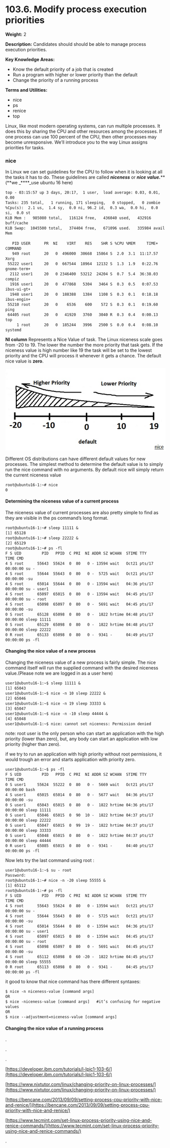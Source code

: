 # 103.6. Modify process execution priorities

**Weight:** 2

**Description:** Candidates should should be able to manage process execution priorities.

**Key Knowledge Areas:**

* Know the default priority of a job that is created
* Run a program with higher or lower priority than the default
* Change the priority of a running process

**Terms and Utilities:**

* nice
* ps
* renice
* top

Linux, like most modern operating systems, can run multiple processes. It does this by sharing the CPU and other resources among the processes. If one process can use 100 percent of the CPU, then other processes may become unresponsive. We’ll introduce you to the way Linux assigns priorities for tasks.

### nice

 In Linux we can set guidelines for the CPU to follow when it is looking at all the tasks it has to do. These guidelines are called _**niceness**_ or _**nice value.**_**\(**we _****_use ubuntu 16 here\)

```text
top - 03:15:57 up 3 days, 20:17,  1 user,  load average: 0.03, 0.01, 0.00
Tasks: 235 total,   1 running, 171 sleeping,   0 stopped,   0 zombie
%Cpu(s):  2.1 us,  1.4 sy,  0.0 ni, 96.2 id,  0.3 wa,  0.0 hi,  0.0 si,  0.0 st
KiB Mem :   985080 total,   116124 free,   436040 used,   432916 buff/cache
KiB Swap:  1045500 total,   374404 free,   671096 used.   335984 avail Mem 

   PID USER      PR  NI    VIRT    RES    SHR S %CPU %MEM     TIME+ COMMAND     
   949 root      20   0  496000  30668  15864 S  2.0  3.1  11:17.57 Xorg        
 55222 user1     20   0  667544  18964  12132 S  1.3  1.9   0:22.76 gnome-term+ 
  2112 user1     20   0 2346400  53212  24204 S  0.7  5.4  36:38.03 compiz      
  1916 user1     20   0  477868   5304   3464 S  0.3  0.5   0:07.53 ibus-ui-gt+ 
  1948 user1     20   0  188388   1384   1108 S  0.3  0.1   0:18.18 ibus-engin+ 
 55210 root      20   0    6536    600    572 S  0.3  0.1   0:19.60 ping        
 64405 root      20   0   41920   3760   3040 R  0.3  0.4   0:00.13 top         
     1 root      20   0  185244   3996   2500 S  0.0  0.4   0:08.10 systemd 
```

**NI column**  Represents a Nice Value of task. The Linux niceness scale goes from -20 to 19. The lower the number the more priority that task gets. If the niceness value is high number like 19 the task will be set to the lowest priority and the CPU will process it whenever it gets a chance. The default nice value is **zero**.

![](.gitbook/assets/modifyprocess-nice.jpg)

Different OS distributions can have different default values for new processes. The simplest method to determine the default value is to simply run the nice command with no arguments. By default nice will simply return the current niceness value

```text
root@ubuntu16-1:~# nice
0
```

#### Determining the niceness value of a current process <a id="determining-the-niceness-value-of-a-current-process"></a>

The niceness value of current processes are also pretty simple to find as they are visible in the ps command’s long format.

```text
root@ubuntu16-1:~# sleep 11111 &
[1] 65128
root@ubuntu16-1:~# sleep 22222 &
[2] 65129
root@ubuntu16-1:~# ps -fl
F S UID         PID   PPID  C PRI  NI ADDR SZ WCHAN  STIME TTY          TIME CMD
4 S root      55643  55624  0  80   0 - 13594 wait   Oct21 pts/17   00:00:00 su -
4 S root      55644  55643  0  80   0 -  5725 wait   Oct21 pts/17   00:00:00 -su
4 S root      65014  55644  0  80   0 - 13594 wait   04:36 pts/17   00:00:00 su - user1
4 S root      65097  65015  0  80   0 - 13594 wait   04:45 pts/17   00:00:00 su - root
4 S root      65098  65097  0  80   0 -  5691 wait   04:45 pts/17   00:00:00 -su
0 S root      65128  65098  0  80   0 -  1822 hrtime 04:48 pts/17   00:00:00 sleep 11111
0 S root      65129  65098  0  80   0 -  1822 hrtime 04:48 pts/17   00:00:00 sleep 22222
0 R root      65133  65098  0  80   0 -  9341 -      04:49 pts/17   00:00:00 ps -fl
```

#### Changing the nice value of a new process <a id="changing-the-nice-value-of-a-new-process"></a>

Changing the niceness value of a new process is fairly simple. The nice command itself will run the supplied command with the desired niceness value.\(Please note we are logged in  as a user here\)

```text
user1@ubuntu16-1:~$ sleep 11111 &
[1] 65043
user1@ubuntu16-1:~$ nice -n 10 sleep 22222 &
[2] 65046
user1@ubuntu16-1:~$ nice -n 19 sleep 33333 &
[3] 65047
user1@ubuntu16-1:~$ nice -n -10 sleep 44444 &
[4] 65048
user1@ubuntu16-1:~$ nice: cannot set niceness: Permission denied
```

note: root user is the only person who can start an application with the high priority  \(lower than zero\), but, any body can start an application with low priority \(higher than zero\).

if we try to run an application with high priority without root permissions, it would trough an error and starts application with priority zero.

```text
user1@ubuntu16-1:~$ ps -fl
F S UID         PID   PPID  C PRI  NI ADDR SZ WCHAN  STIME TTY          TIME CMD
0 S user1     55624  55222  0  80   0 -  5669 wait   Oct21 pts/17   00:00:00 bash
4 S user1     65015  65014  0  80   0 -  5677 wait   04:36 pts/17   00:00:00 -su
0 S user1     65043  65015  0  80   0 -  1822 hrtime 04:36 pts/17   00:00:00 sleep 11111
0 S user1     65046  65015  0  90  10 -  1822 hrtime 04:37 pts/17   00:00:00 sleep 22222
0 S user1     65047  65015  0  99  19 -  1822 hrtime 04:37 pts/17   00:00:00 sleep 33333
0 S user1     65048  65015  0  80   0 -  1822 hrtime 04:37 pts/17   00:00:00 sleep 44444
0 R user1     65085  65015  0  80   0 -  9341 -      04:40 pts/17   00:00:00 ps -fl
```

Now lets try the last command using root :

```text
user1@ubuntu16-1:~$ su - root
Password: 
root@ubuntu16-1:~# nice -n -20 sleep 55555 &
[1] 65112
root@ubuntu16-1:~# ps -fl
F S UID         PID   PPID  C PRI  NI ADDR SZ WCHAN  STIME TTY          TIME CMD
4 S root      55643  55624  0  80   0 - 13594 wait   Oct21 pts/17   00:00:00 su -
4 S root      55644  55643  0  80   0 -  5725 wait   Oct21 pts/17   00:00:00 -su
4 S root      65014  55644  0  80   0 - 13594 wait   04:36 pts/17   00:00:00 su - user1
4 S root      65097  65015  0  80   0 - 13594 wait   04:45 pts/17   00:00:00 su - root
4 S root      65098  65097  0  80   0 -  5691 wait   04:45 pts/17   00:00:00 -su
4 S root      65112  65098  0  60 -20 -  1822 hrtime 04:45 pts/17   00:00:00 sleep 55555
0 R root      65113  65098  0  80   0 -  9341 -      04:45 pts/17   00:00:00 ps -fl
```

it good to know that nice command has there different syntaxes:

```text
$ nice -n niceness-value [command args] 
OR
$ nice -niceness-value [command args] 	#it’s confusing for negative values
OR
$ nice --adjustment=niceness-value [command args]
```

####  <a id="changing-the-nice-value-of-a-running-process"></a>

#### Changing the nice value of a running process <a id="changing-the-nice-value-of-a-running-process"></a>

.

.

.

[https://developer.ibm.com/tutorials/l-lpic1-103-6/](https://developer.ibm.com/tutorials/l-lpic1-103-6/)

[https://www.nixtutor.com/linux/changing-priority-on-linux-processes/](https://www.nixtutor.com/linux/changing-priority-on-linux-processes/)

[https://bencane.com/2013/09/09/setting-process-cpu-priority-with-nice-and-renice/](https://bencane.com/2013/09/09/setting-process-cpu-priority-with-nice-and-renice/)

[https://www.tecmint.com/set-linux-process-priority-using-nice-and-renice-commands/](https://www.tecmint.com/set-linux-process-priority-using-nice-and-renice-commands/)

.

